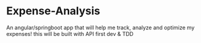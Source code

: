 # Expense-Analysis
An angular/springboot app that will help me track, analyze and optimize my expenses! this will be built with API first dev &amp; TDD
